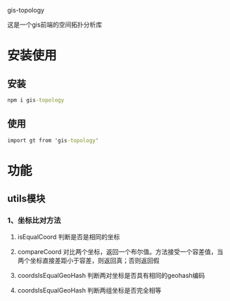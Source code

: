 gis-topology

这是一个gis前端的空间拓扑分析库

# 安装使用
## 安装

```cmd
npm i gis-topology
```
## 使用

```cmd
import gt from 'gis-topology'
```
# 功能

## utils模块

### 1、坐标比对方法

  1) isEqualCoord 
  判断是否是相同的坐标

  2) compareCoord 
  对比两个坐标，返回一个布尔值。方法接受一个容差值，当两个坐标直接差距小于容差，则返回真；否则返回假

  3) coordsIsEqualGeoHash 
  判断两对坐标是否具有相同的geohash编码
  
  4) coordsIsEqualGeoHash
  判断两组坐标是否完全相等